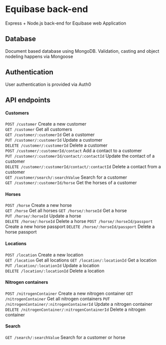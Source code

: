 # Equibase back-end
Express + Node.js back-end for Equibase web Application
## Database
Document based database using MongoDB. Validation, casting and object nodeling happens via Mongoose
## Authentication
User authentication is provided via Auth0
## API endpoints
#### Customers
`POST /customer` Create a new customer  
`GET /customer` Get all customers  
`GET /customer/:customerId` Get a customer  
`PUT /customer/:customerId` Update a customer  
`DELETE /customer/:customerId` Delete a customer  
`POST /customer/:customerId/contact` Add a contact to a customer  
`PUT /customer/:customerId/contact/:contactId` Update the contact of a customer  
`DELETE /customer/:customerId/contact/:contactId` Delete a contact from a customer  
`GET /customer/search/:searchValue` Search for a customer  
`GET /customer/:customerId/horse` Get the horses of a customer  
#### Horses
`POST /horse` Create a new horse  
`GET /horse` Get all horses
`GET /horse/:horseId` Get a horse  
`PUT /horse/:horseId` Update a horse  
`DELETE /horse/:horseId` Delete a horse
`POST /horse/:horseId/passport` Create a new horse passport
`DELETE /horse/:horseId/passport` Delete a horse passport
#### Locations
`POST /location` Create a new location  
`GET /location` Get all locations
`GET /location/:locationId` Get a location  
`PUT /location/:locationId` Update a location  
`DELETE /location/:locationId` Delete a location
#### Nitrogen containers
`POST /nitrogenContainer` Create a new nitrogen container
`GET /nitrogenContainer` Get all nitrogen containers
`PUT /nitrogenContainer/:nitrogenContainerId` Update a nitrogen container
`DELETE /nitrogenContainer/:nitrogenContainerId` Delete a nitrogen container
#### Search
`GET /search/:searchValue` Search for a customer or horse  
